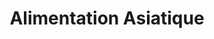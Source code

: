 ---
title: "Alimentation Asiatique"
url: /charleville-mezieres/alimentation-asiatique/
shop: commodité
---